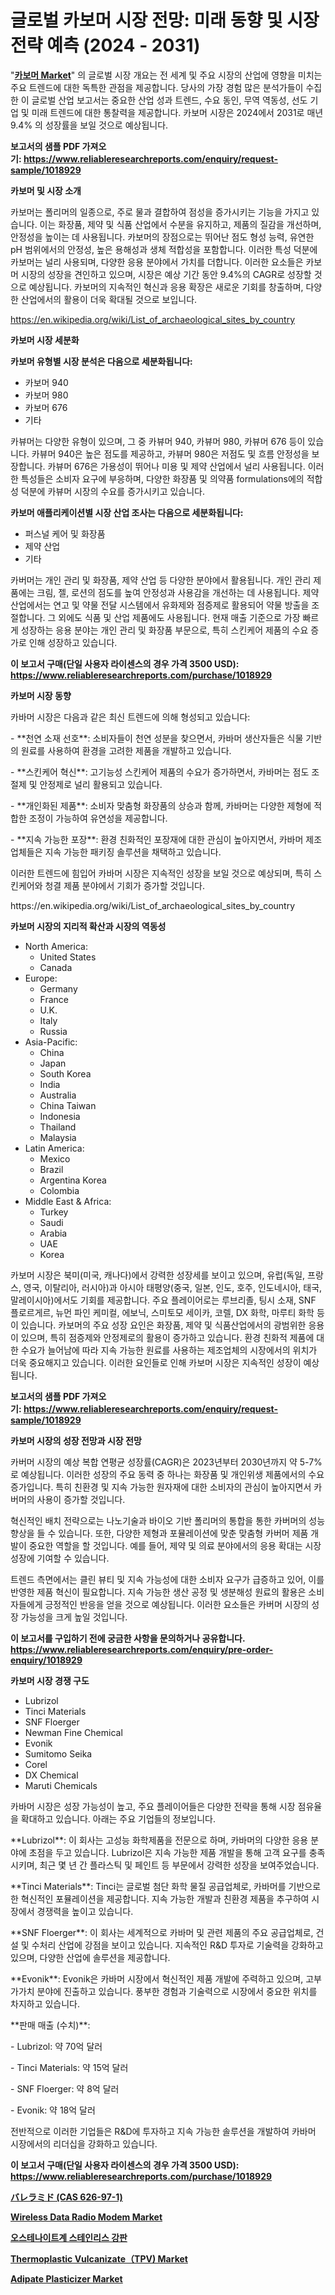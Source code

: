 <p><h1>글로벌 카보머 시장 전망: 미래 동향 및 시장 전략 예측 (2024 - 2031)</h1></p><p>"<strong><a href="https://www.reliableresearchreports.com/carbomer-r1018929">카보머 Market</a></strong>" 의 글로벌 시장 개요는 전 세계 및 주요 시장의 산업에 영향을 미치는 주요 트렌드에 대한 독특한 관점을 제공합니다. 당사의 가장 경험 많은 분석가들이 수집한 이 글로벌 산업 보고서는 중요한 산업 성과 트렌드, 수요 동인, 무역 역동성, 선도 기업 및 미래 트렌드에 대한 통찰력을 제공합니다. 카보머 시장은 2024에서 2031로 매년 9.4% 의 성장률을 보일 것으로 예상됩니다.</p>
<p><strong>보고서의 샘플 PDF 가져오기:&nbsp;<a href="https://www.reliableresearchreports.com/enquiry/request-sample/1018929">https://www.reliableresearchreports.com/enquiry/request-sample/1018929</a></strong></p>
<p><strong>카보머 및 시장 소개</strong></p>
<p><p>카보머는 폴리머의 일종으로, 주로 물과 결합하여 점성을 증가시키는 기능을 가지고 있습니다. 이는 화장품, 제약 및 식품 산업에서 수분을 유지하고, 제품의 질감을 개선하며, 안정성을 높이는 데 사용됩니다. 카보머의 장점으로는 뛰어난 점도 형성 능력, 유연한 pH 범위에서의 안정성, 높은 용해성과 생체 적합성을 포함합니다. 이러한 특성 덕분에 카보머는 널리 사용되며, 다양한 응용 분야에서 가치를 더합니다. 이러한 요소들은 카보머 시장의 성장을 견인하고 있으며, 시장은 예상 기간 동안 9.4%의 CAGR로 성장할 것으로 예상됩니다. 카보머의 지속적인 혁신과 응용 확장은 새로운 기회를 창출하며, 다양한 산업에서의 활용이 더욱 확대될 것으로 보입니다.</p></p>
<p><a href="https://en.wikipedia.org/wiki/List_of_archaeological_sites_by_country">https://en.wikipedia.org/wiki/List_of_archaeological_sites_by_country</a></p>
<p><strong>카보머 시장 세분화</strong></p>
<p><strong>카보머 유형별 시장 분석은 다음으로 세분화됩니다:</strong></p>
<p><ul><li>카보머 940</li><li>카보머 980</li><li>카보머 676</li><li>기타</li></ul></p>
<p><p>카뷰머는 다양한 유형이 있으며, 그 중 카뷰머 940, 카뷰머 980, 카뷰머 676 등이 있습니다. 카뷰머 940은 높은 점도를 제공하고, 카뷰머 980은 저점도 및 흐름 안정성을 보장합니다. 카뷰머 676은 가용성이 뛰어나 미용 및 제약 산업에서 널리 사용됩니다. 이러한 특성들은 소비자 요구에 부응하며, 다양한 화장품 및 의약품 formulations에의 적합성 덕분에 카뷰머 시장의 수요를 증가시키고 있습니다.</p></p>
<p><strong>카보머 애플리케이션별 시장 산업 조사는 다음으로 세분화됩니다:</strong></p>
<p><ul><li>퍼스널 케어 및 화장품</li><li>제약 산업</li><li>기타</li></ul></p>
<p><p>카버머는 개인 관리 및 화장품, 제약 산업 등 다양한 분야에서 활용됩니다. 개인 관리 제품에는 크림, 젤, 로션의 점도를 높여 안정성과 사용감을 개선하는 데 사용됩니다. 제약 산업에서는 연고 및 약물 전달 시스템에서 유화제와 점증제로 활용되어 약물 방출을 조절합니다. 그 외에도 식품 및 산업 제품에도 사용됩니다. 현재 매출 기준으로 가장 빠르게 성장하는 응용 분야는 개인 관리 및 화장품 부문으로, 특히 스킨케어 제품의 수요 증가로 인해 성장하고 있습니다.</p></p>
<p><strong>이 보고서 구매(단일 사용자 라이센스의 경우 가격 3500 USD): <a href="https://www.reliableresearchreports.com/purchase/1018929">https://www.reliableresearchreports.com/purchase/1018929</a></strong></p>
<p><strong>카보머 시장 동향</strong></p>
<p><p>카바머 시장은 다음과 같은 최신 트렌드에 의해 형성되고 있습니다:</p><p>- **천연 소재 선호**: 소비자들이 천연 성분을 찾으면서, 카바머 생산자들은 식물 기반의 원료를 사용하여 환경을 고려한 제품을 개발하고 있습니다.</p><p>  </p><p>- **스킨케어 혁신**: 고기능성 스킨케어 제품의 수요가 증가하면서, 카바머는 점도 조절제 및 안정제로 널리 활용되고 있습니다.</p><p>  </p><p>- **개인화된 제품**: 소비자 맞춤형 화장품의 상승과 함께, 카바머는 다양한 제형에 적합한 조정이 가능하여 유연성을 제공합니다.</p><p>  </p><p>- **지속 가능한 포장**: 환경 친화적인 포장재에 대한 관심이 높아지면서, 카바머 제조업체들은 지속 가능한 패키징 솔루션을 채택하고 있습니다.</p><p>이러한 트렌드에 힘입어 카바머 시장은 지속적인 성장을 보일 것으로 예상되며, 특히 스킨케어와 청결 제품 분야에서 기회가 증가할 것입니다.</p></p>
<p>https://en.wikipedia.org/wiki/List_of_archaeological_sites_by_country</p>
<p><strong>카보머 시장의 지리적 확산과 시장의 역동성</strong></p>
<p><ul>
    <li>
        North America:
        <ul>
            <li>United States</li>
            <li>Canada</li>
        </ul>
    </li>
    <li>
        Europe:
        <ul>
            <li>Germany</li>
            <li>France</li>
            <li>U.K.</li>
            <li>Italy</li>
            <li>Russia</li>
        </ul>
    </li>
    <li>
        Asia-Pacific:
        <ul>
            <li>China</li>
            <li>Japan</li>
            <li>South Korea</li>
            <li>India</li>
            <li>Australia</li>
            <li>China Taiwan</li>
            <li>Indonesia</li>
            <li>Thailand</li>
            <li>Malaysia</li>
        </ul>
    </li>
    <li>
        Latin America:
        <ul>
            <li>Mexico</li>
            <li>Brazil</li>
            <li>Argentina Korea</li>
            <li>Colombia</li>
        </ul>
    </li>
    <li>
        Middle East & Africa:
        <ul>
            <li>Turkey</li>
            <li>Saudi</li>
            <li>Arabia</li>
            <li>UAE</li>
            <li>Korea</li>
        </ul>
    </li>
    </ul></p>
<p><p>카보머 시장은 북미(미국, 캐나다)에서 강력한 성장세를 보이고 있으며, 유럽(독일, 프랑스, 영국, 이탈리아, 러시아)과 아시아 태평양(중국, 일본, 인도, 호주, 인도네시아, 태국, 말레이시아)에서도 기회를 제공합니다. 주요 플레이어로는 루브리졸, 팅시 소재, SNF 플로르게르, 뉴먼 파인 케미컬, 에보닉, 스미토모 세이카, 코렐, DX 화학, 마루티 화학 등이 있습니다. 카보머의 주요 성장 요인은 화장품, 제약 및 식품산업에서의 광범위한 응용이 있으며, 특히 점증제와 안정제로의 활용이 증가하고 있습니다. 환경 친화적 제품에 대한 수요가 늘어남에 따라 지속 가능한 원료를 사용하는 제조업체의 시장에서의 위치가 더욱 중요해지고 있습니다. 이러한 요인들로 인해 카보머 시장은 지속적인 성장이 예상됩니다.</p></p>
<p><strong>보고서의 샘플 PDF 가져오기:&nbsp;<a href="https://www.reliableresearchreports.com/enquiry/request-sample/1018929">https://www.reliableresearchreports.com/enquiry/request-sample/1018929</a></strong></p>
<p><strong>카보머 시장의 성장 전망과 시장 전망</strong></p>
<p><p>카버머 시장의 예상 복합 연평균 성장률(CAGR)은 2023년부터 2030년까지 약 5-7%로 예상됩니다. 이러한 성장의 주요 동력 중 하나는 화장품 및 개인위생 제품에서의 수요 증가입니다. 특히 친환경 및 지속 가능한 원자재에 대한 소비자의 관심이 높아지면서 카버머의 사용이 증가할 것입니다.</p><p>혁신적인 배치 전략으로는 나노기술과 바이오 기반 폴리머의 통합을 통한 카버머의 성능 향상을 들 수 있습니다. 또한, 다양한 제형과 포뮬레이션에 맞춘 맞춤형 카버머 제품 개발이 중요한 역할을 할 것입니다. 예를 들어, 제약 및 의료 분야에서의 응용 확대는 시장 성장에 기여할 수 있습니다.</p><p>트렌드 측면에서는 클린 뷰티 및 지속 가능성에 대한 소비자 요구가 급증하고 있어, 이를 반영한 제품 혁신이 필요합니다. 지속 가능한 생산 공정 및 생분해성 원료의 활용은 소비자들에게 긍정적인 반응을 얻을 것으로 예상됩니다. 이러한 요소들은 카버머 시장의 성장 가능성을 크게 높일 것입니다.</p></p>
<p><strong>이 보고서를 구입하기 전에 궁금한 사항을 문의하거나 공유합니다. <a href="https://www.reliableresearchreports.com/enquiry/pre-order-enquiry/1018929">https://www.reliableresearchreports.com/enquiry/pre-order-enquiry/1018929</a></strong></p>
<p><strong>카보머 시장 경쟁 구도</strong></p>
<p><ul><li>Lubrizol</li><li>Tinci Materials</li><li>SNF Floerger</li><li>Newman Fine Chemical</li><li>Evonik</li><li>Sumitomo Seika</li><li>Corel</li><li>DX Chemical</li><li>Maruti Chemicals</li></ul></p>
<p><p>카바머 시장은 성장 가능성이 높고, 주요 플레이어들은 다양한 전략을 통해 시장 점유율을 확대하고 있습니다. 아래는 주요 기업들의 정보입니다.</p><p>**Lubrizol**: 이 회사는 고성능 화학제품을 전문으로 하며, 카바머의 다양한 응용 분야에 초점을 두고 있습니다. Lubrizol은 지속 가능한 제품 개발을 통해 고객 요구를 충족시키며, 최근 몇 년 간 플라스틱 및 페인트 등 부문에서 강력한 성장을 보여주었습니다.</p><p>**Tinci Materials**: Tinci는 글로벌 첨단 화학 물질 공급업체로, 카바머를 기반으로 한 혁신적인 포뮬레이션을 제공합니다. 지속 가능한 개발과 친환경 제품을 추구하여 시장에서 경쟁력을 높이고 있습니다.</p><p>**SNF Floerger**: 이 회사는 세계적으로 카바머 및 관련 제품의 주요 공급업체로, 건설 및 수처리 산업에 강점을 보이고 있습니다. 지속적인 R&D 투자로 기술력을 강화하고 있으며, 다양한 산업에 솔루션을 제공합니다.</p><p>**Evonik**: Evonik은 카바머 시장에서 혁신적인 제품 개발에 주력하고 있으며, 고부가가치 분야에 진출하고 있습니다. 풍부한 경험과 기술력으로 시장에서 중요한 위치를 차지하고 있습니다.</p><p>**판매 매출 (수치)**: </p><p>- Lubrizol: 약 70억 달러</p><p>- Tinci Materials: 약 15억 달러</p><p>- SNF Floerger: 약 8억 달러</p><p>- Evonik: 약 18억 달러</p><p>전반적으로 이러한 기업들은 R&D에 투자하고 지속 가능한 솔루션을 개발하여 카바머 시장에서의 리더십을 강화하고 있습니다.</p></p>
<p><strong>이 보고서 구매(단일 사용자 라이센스의 경우 가격 3500 USD): <a href="https://www.reliableresearchreports.com/purchase/1018929">https://www.reliableresearchreports.com/purchase/1018929</a></strong></p>
<p><strong><p><a href="https://medium.com/@sashabeier2023/valeramide-cas-626-97-1-market-%E3%81%AE%E3%82%B0%E3%83%AD%E3%83%BC%E3%83%90%E3%83%AB%E5%B8%82%E5%A0%B4%E6%A6%82%E8%A6%81%E3%81%AF-%E4%B8%96%E7%95%8C%E3%81%8A%E3%82%88%E3%81%B3%E4%B8%BB%E8%A6%81%E5%B8%82%E5%A0%B4%E3%81%AB%E3%81%8A%E3%81%91%E3%82%8B%E6%A5%AD%E7%95%8C%E3%81%AB%E5%BD%B1%E9%9F%BF%E3%82%92%E4%B8%8E%E3%81%88%E3%82%8B%E4%B8%BB%E8%A6%81%E3%81%AA%E3%83%88%E3%83%AC%E3%83%B3%E3%83%89%E3%81%AB%E3%81%A4%E3%81%84%E3%81%A6-%E7%8B%AC%E8%87%AA%E3%81%AE%E8%A6%96%E7%82%B9%E3%82%92%E6%8F%90%E4%BE%9B%E3%81%97%E3%81%BE%E3%81%99-8532a480cc5e">バレラミド (CAS 626-97-1)</a></p><p><a href="https://www.linkedin.com/pulse/global-wireless-data-radio-modem-market-projected-grow-cagr-hkade?trackingId=iUao2Tu0TSm94rD0OiuMGQ%3D%3D">Wireless Data Radio Modem Market</a></p><p><a href="https://medium.com/@iansanftyord09878/austenitic-stainless-steel-plate-market-%EC%9D%98-%EA%B8%80%EB%A1%9C%EB%B2%8C-%EC%8B%9C%EC%9E%A5-%EA%B0%9C%EC%9A%94%EB%8A%94-%EC%A0%84-%EC%84%B8%EA%B3%84-%EB%B0%8F-%EC%A3%BC%EC%9A%94-%EC%8B%9C%EC%9E%A5%EC%9D%98-%EC%82%B0%EC%97%85%EC%97%90-%EC%98%81%ED%96%A5%EC%9D%84-%EB%AF%B8%EC%B9%98%EB%8A%94-%EC%A3%BC%EC%9A%94-%ED%8A%B8%EB%A0%8C%EB%93%9C%EC%97%90-%EB%8C%80%ED%95%9C-%EB%8F%85%ED%8A%B9%ED%95%9C-%EA%B4%80%EC%A0%90%EC%9D%84-2a8810ab5fa0">오스테나이트계 스테인리스 강판</a></p><p><a href="https://issuu.com/reportprime-2/docs/thermoplastic-vulcanizatetpv-market_b0473dcb05a2d3">Thermoplastic Vulcanizate（TPV) Market</a></p><p><a href="https://issuu.com/reportprime-2/docs/adipate-plasticizer-market-size-203_60fcc181195015">Adipate Plasticizer Market</a></p></strong></p>
<p></p>